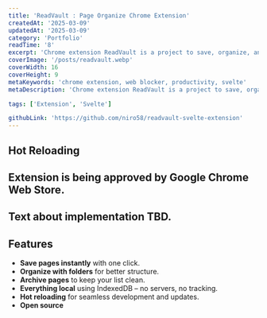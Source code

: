 ```yaml
---
title: 'ReadVault : Page Organize Chrome Extension'
createdAt: '2025-03-09'
updatedAt: '2025-03-09'
category: 'Portfolio'
readTime: '8'
excerpt: 'Chrome extension ReadVault is a project to save, organize, and prioritize web pages instantly. Client sided, secure and open source.'
coverImage: '/posts/readvault.webp'
coverWidth: 16
coverHeight: 9
metaKeywords: 'chrome extension, web blocker, productivity, svelte'
metaDescription: 'Chrome extension ReadVault is a project to save, organize, and prioritize web pages instantly. Client sided, secure and open source.'

tags: ['Extension', 'Svelte']

githubLink: 'https://github.com/niro58/readvault-svelte-extension'
---
```


## Hot Reloading

## Extension is being approved by Google Chrome Web Store.

## Text about implementation TBD.

## Features

- **Save pages instantly** with one click.
- **Organize with folders** for better structure.
- **Archive pages** to keep your list clean.
- **Everything local** using IndexedDB – no servers, no tracking.
- **Hot reloading** for seamless development and updates.
- **Open source**
